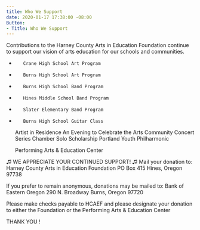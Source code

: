 ```yaml
---
title: Who We Support
date: 2020-01-17 17:38:00 -08:00
Button:
- Title: Who We Support
---
```


Contributions to the Harney County Arts in Education Foundation continue to support our vision of arts education for our schools and communities.
 
 -        Crane High School Art Program
 -        Burns High School Art Program
 -        Burns High School Band Program
 -        Hines Middle School Band Program
 -        Slater Elementary Band Program
 -        Burns High School Guitar Class 


	 Artist in Residence
	 An Evening to Celebrate the Arts
	 Community Concert Series
         Chamber Solo Scholarship
         Portland Youth Philharmonic 
 
	 Performing Arts & Education Center
          
♫ WE APPRECIATE YOUR CONTINUED SUPPORT!  ♫
Mail your donation to:   Harney County Arts in Education Foundation
                                                PO Box 415
                                                Hines, Oregon 97738
 
If you prefer to remain anonymous, donations may be mailed to:
                                                Bank of Eastern Oregon
                                                290 N. Broadway
                                                Burns, Oregon  97720
 
Please make checks payable to HCAEF and please designate your donation to either the Foundation or the Performing Arts & Education Center
                                                
THANK YOU !